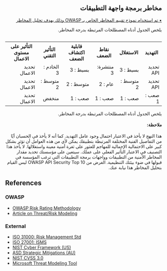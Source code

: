 <h2 dir='rtl' align='right'>مخاطر برمجة واجهة التطبيقات</h2> </p>

[<p dir='rtl' align='right'>▪️ تم استخدام نموذج تقييم المخاطر الخاص بـ OWASP وذلك بهدف تحليل المخاطر  </p>](0x03-introduction.md) </p>

<p dir='rtl' align='right'>يلخص الجدول أدناه المصطلحات المرتبطة بدرجة المخاطر. </p> 
 
 

  <table dir='rtl' align="right">
  <tr>
    <th>التهديد </th>
    <th> الاستغلال </th>
    <th> نقاط الضعف </th>
    <th> قابلية اكتشاف الضعف </th>
    <th> التأثير التقني </th>
    <th> التأثير على مستوى الاعمال </th>
    <tr>
</tr> 
    <tr>    
<td> تحديد API  </td> 
<td> بسيط : 3 </td> 
<td> منتشرة: 3 </td> 
<td> بسيط : 3 </td> 
<td> الخادم : 3 </td> 
<td> تحديد الاعمال </td>
  </tr>  
      <tr>
<td> تحديد API </td> 
<td> متوسط : 2 </td> 
<td> عام : 2 </td> 
<td> متوسط : 2 </td> 
<td> متوسط : 2  </td> 
<td> تحديد الاعمال </td> 
  </tr>  
      <tr>
<td> صعب : 1 </td> 
<td> صعب : 1 </td> 
<td> صعب : 1 </td> 
<td> صعب : 1 </td> 
<td> منخفض </td> 
<td> تحديد الاعمال </td> 
</tr> 
</tr>
</table>


<p dir='rtl' align='right'>يلخص الجدول أدناه المصطلحات المرتبطة بدرجة المخاطر. </p> 

<h4 dir='rtl' align='right'>ملاحظة: </h4> </p>

<p dir='rtl' align='right'> هذا النهج لا يأخذ في الاعتبار احتمال وجود عامل التهديد. كما أنه لا يأخذ في الحسبان أيًا من التفاصيل الفنية المختلفة المرتبطة بتطبيقك يمكن لأي من هذه العوامل أن تؤثر بشكل كبير على الاحتمالية الإجمالية للمهاجم للعثور على ثغرة أمنية معينة واستغلالها. لا يأخذ هذا التصنيف في الاعتبار التأثير الفعلي على عملك. سيتعين على مؤسستك تحديد مقدار المخاطر الأمنية من التطبيقات وواجهات برمجة التطبيقات التي ترغب المؤسسة في قبولها في ضوء بيئتك التنظيمية. الغرض من OWASP API Security Top 10 ليس القيام بتحليل المخاطر هذا نيابة عنك.



## References

### OWASP

* [OWASP Risk Rating Methodology][1]
* [Article on Threat/Risk Modeling][2]

### External

* [ISO 31000: Risk Management Std][3]
* [ISO 27001: ISMS][4]
* [NIST Cyber Framework (US)][5]
* [ASD Strategic Mitigations (AU)][6]
* [NIST CVSS 3.0][7]
* [Microsoft Threat Modeling Tool][8]

[1]: https://www.owasp.org/index.php/OWASP_Risk_Rating_Methodology
[2]: https://www.owasp.org/index.php/Threat_Risk_Modeling
[3]: https://www.iso.org/iso-31000-risk-management.html
[4]: https://www.iso.org/isoiec-27001-information-security.html
[5]: https://www.nist.gov/cyberframework
[6]: https://www.asd.gov.au/infosec/mitigationstrategies.htm
[7]: https://nvd.nist.gov/vuln-metrics/cvss/v3-calculator
[8]: https://www.microsoft.com/en-us/download/details.aspx?id=49168

